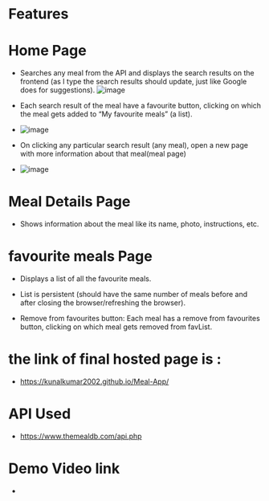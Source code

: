 # Features 
# Home Page
- Searches any meal from the API and displays the search results on the frontend (as I type the search results should update, just like Google does for suggestions).
  ![image](https://user-images.githubusercontent.com/95571010/235325298-222be6ed-705d-4885-a2ab-3137e0d638d0.png)

 
- Each search result of the meal  have a favourite button, clicking on which the meal gets  added to “My favourite meals” (a list).
- ![image](https://user-images.githubusercontent.com/95571010/235325317-e44f2d7d-5989-4bb3-a269-3197b23a7b89.png)

 
- On clicking any particular search result (any meal), open a new page with more information about that meal(meal page)
- ![image](https://user-images.githubusercontent.com/95571010/235325341-f87f6fc9-f58b-409a-a19e-27ccb79fbdd9.png)


# Meal Details Page

- Shows information about the meal like its name, photo, instructions, etc.

# favourite meals Page

- Displays a list of all the favourite meals.
 
- List is persistent (should have the same number of meals before and after closing the browser/refreshing the browser).

- Remove from favourites button: Each meal has a remove from favourites button, clicking on which meal gets removed from favList.

# the link of final hosted page is : 
- https://kunalkumar2002.github.io/Meal-App/

# API Used
- https://www.themealdb.com/api.php

# Demo Video link
- 
